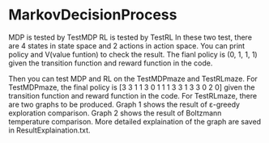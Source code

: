 # MarkovDecisionProcess

MDP is tested by TestMDP
RL is tested by TestRL
In these two test, there are 4 states in state space and 2 actions in action space.
You can print policy and V(value funtion) to check the result.
The fianl policy is (0, 1, 1, 1) given the transition function and reward function in the code.

Then you can test MDP and RL on the TestMDPmaze and TestRLmaze.
For TestMDPmaze, the final policy is [3 3 1 1 3 0 1 1 1 3 3 1 3 3 0 2 0] given the transition function and reward function in the code.
For TestRLmaze, there are two graphs to be produced. Graph 1 shows the result of ε-greedy exploration comparison. Graph 2 shows the result of Boltzmann temperature comparison. More detailed explaination of the graph are saved in ResultExplaination.txt.


